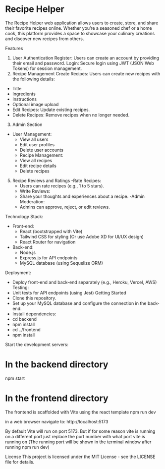 # Recipe Helper
The Recipe Helper web application allows users to create, store, and share their favorite recipes online. Whether you’re a seasoned chef or a home cook, this platform provides a space to showcase your culinary creations and discover new recipes from others.

Features
1. User Authentication
Register: Users can create an account by providing their email and password.
Login: Secure login using JWT (JSON Web Tokens) for session management.
2. Recipe Management
Create Recipes: Users can create new recipes with the following details:
  - Title
  - Ingredients
  - Instructions
  - Optional image upload
  - Edit Recipes: Update existing recipes.
  - Delete Recipes: Remove recipes when no longer needed.
3. Admin Section
  - User Management:
     - View all users
     - Edit user profiles
     - Delete user accounts
     - Recipe Management:
     - View all recipes
     - Edit recipe details
     - Delete recipes
5. Recipe Reviews and Ratings
   -Rate Recipes:
      - Users can rate recipes (e.g., 1 to 5 stars).
      - Write Reviews:
      - Share your thoughts and experiences about a recipe.
   -Admin Moderation:
      - Admins can approve, reject, or edit reviews.



Technology Stack:
   - Front-end:
      - React (bootstrapped with Vite)
      - Tailwind CSS for styling (Or use Adobe XD for UI/UX design)
      - React Router for navigation
   - Back-end:
      - Node.js
      - Express.js for API endpoints
      - MySQL database (using Sequelize ORM)


Deployment:
   - Deploy front-end and back-end separately (e.g., Heroku, Vercel, AWS)
Testing:
   - Unit tests for API endpoints (using Jest)
Getting Started
   - Clone this repository.
   - Set up your MySQL database and configure the connection in the back-end.
   - Install dependencies:
   - cd backend
   - npm install
   - cd ../frontend
   - npm install

Start the development servers:
# In the backend directory
npm start

# In the frontend directory
The frontend is scaffolded with Vite using the react template 
 npm run dev

 in a web browser navigate to: http://localhost:5173

 By default Vite will run on port 5173. But if for some reason vite is running on a different port just replace the port number with what port vite is running on (The running port will be shown in the terminal window after running npm run dev)



License
This project is licensed under the MIT License - see the LICENSE file for details.
